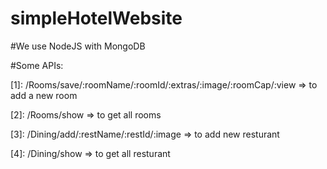 # simpleHotelWebsite

#We use NodeJS with MongoDB

#Some APIs:

[1]:  /Rooms/save/:roomName/:roomId/:extras/:image/:roomCap/:view      => to add a new room


[2]:  /Rooms/show                                                      => to get all rooms


[3]:  /Dining/add/:restName/:restId/:image                             => to add new resturant


[4]:  /Dining/show                                                     => to get all resturant
